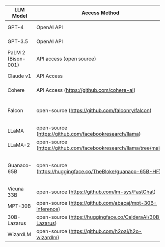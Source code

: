 | LLM Model          	| Access Method                                                     	| Access Link                                                                                         	| Provider                                   	| Model Size            	| Brief Info Link                                                   	| Free/Paid sub     	| 
|--------------------	|-------------------------------------------------------------------	|-----------------------------------------------------------------------------------------------------	|--------------------------------------------	|-----------------------	|-------------------------------------------------------------------	|-------------------	|
| GPT-4              	| OpenAI API                                                        	| https://openai.com/gpt-4                                                                            	| OpenAI                                     	| 100T                  	| https://openai.com/research/gpt-4                                 	| Paid Subscription 	| 
| GPT-3.5            	| OpenAI API                                                        	| https://chat.openai.com/                                                                            	| OpenAI                                     	| 175B                  	| https://openai.com/blog/gpt-3-5-turbo-fine-tuning-and-api-updates 	| Free              	|   	
| PaLM 2 (Bison-001) 	| API access (open source)                                          	| https://bard.google.com/chat?hl=en_GB                                                               	| Google AI                                  	| 540B                  	| https://blog.google/technology/ai/try-bard/                       	| Free              	|   	
| Claude v1          	| API Access                                                        	| https://www.anthropic.com/earlyaccess                                                               	| Anthropic AI                               	| 1.3T                  	| https://www.anthropic.com/index/introducing-claude                	| Paid Subscription 	|   	
| Cohere             	| API Access (https://github.com/cohere-ai)                         	| https://dashboard.cohere.com/welcome/register                                                       	| Cohere                                     	| 100B                  	| https://cohere.com/                                               	| Paid Subscription 	|   	
| Falcon             	| open-source (https://github.com/falconry/falcon)                  	| https://huggingface.co/spaces/tiiuae/falcon-180b-demo                                               	| Technology Innovation Institute (TII), UAE 	| 40B                   	| https://falcons.ai/                                               	| Free              	|   	
| LLaMA              	| open-source (https://github.com/facebookresearch/llama)           	| https://docs.google.com/forms/d/e/1FAIpQLSfqNECQnMkycAp2jP4Z9TFX0cGR4uf7b_fBxjY_OjhJILlKGA/viewform 	| Meta                                       	| 7B to 65B             	| https://ai.meta.com/blog/large-language-model-llama-meta-ai/      	| Free              	|   	
| LLaMA-2            	| open-source (https://github.com/facebookresearch/llama/tree/main) 	| https://ai.meta.com/resources/models-and-libraries/llama-downloads/                                 	| Meta                                       	| 7B to 70B             	| https://ai.meta.com/blog/llama-2/                                 	| Free              	|   	
| Guanaco-65B        	| open-source (https://huggingface.co/TheBloke/guanaco-65B-HF)      	| https://huggingface.co/spaces/uwnlp/guanaco-playground-tgi                                          	| Tim Dettmers and other researchers         	| 7B, 13B, 33B, and 65B 	| https://huggingface.co/timdettmers/guanaco-65b                    	| Free              	|   	
| Vicuna 33B         	| open-source (https://github.com/lm-sys/FastChat)                  	| https://chat.lmsys.org/                                                                             	| LMSYS ORG                                  	| 33B                   	| https://lmsys.org/blog/2023-03-30-vicuna/                         	| Free              	|   	
| MPT-30B            	| open-source (https://github.com/abacaj/mpt-30B-inference)         	| https://huggingface.co/spaces/mosaicml/mpt-30b-chat                                                 	| Mosaic ML                                  	| 30B                   	| https://huggingface.co/mosaicml/mpt-30b                           	| Free              	|   	
| 30B-Lazarus        	| open-source (https://huggingface.co/CalderaAI/30B-Lazarus)        	|                                                                                                     	| CalderaAI                                  	| 30B                   	| https://huggingface.co/CalderaAI/30B-Lazarus                      	| Free              	|   	
| WizardLM           	| open-source (https://github.com/h2oai/h2o-wizardlm)               	| http://47.103.63.15:50085/                                                                          	|                                            	| 13B                   	| https://huggingface.co/WizardLM/WizardLM-30B-V1.0                 	| Free              	|   	
